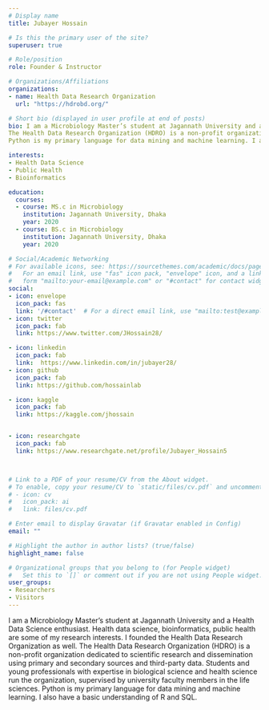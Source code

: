```yaml
---
# Display name
title: Jubayer Hossain

# Is this the primary user of the site?
superuser: true

# Role/position
role: Founder & Instructor

# Organizations/Affiliations
organizations:
- name: Health Data Research Organization
  url: "https://hdrobd.org/"

# Short bio (displayed in user profile at end of posts)
bio: I am a Microbiology Master’s student at Jagannath University and a Health Data Science enthusiast. Health data science, bioinformatics, public health are some of my research interests. I founded the Health Data Research Organization as well.
The Health Data Research Organization (HDRO) is a non-profit organization dedicated to scientific research and dissemination using primary and secondary sources and third-party data. Students and young professionals with expertise in biological science and health science run the organization, supervised by university faculty members in the life sciences.
Python is my primary language for data mining and machine learning. I also have a basic understanding of R and SQL.

interests:
- Health Data Science
- Public Health
- Bioinformatics

education:
  courses:
  - course: MS.c in Microbiology
    institution: Jagannath University, Dhaka
    year: 2020
  - course: BS.c in Microbiology
    institution: Jagannath University, Dhaka
    year: 2020

# Social/Academic Networking
# For available icons, see: https://sourcethemes.com/academic/docs/page-builder/#icons
#   For an email link, use "fas" icon pack, "envelope" icon, and a link in the
#   form "mailto:your-email@example.com" or "#contact" for contact widget.
social:
- icon: envelope
  icon_pack: fas
  link: '/#contact'  # For a direct email link, use "mailto:test@example.org".
- icon: twitter
  icon_pack: fab
  link: https://www.twitter.com/JHossain28/

- icon: linkedin
  icon_pack: fab
  link:  https://www.linkedin.com/in/jubayer28/
- icon: github
  icon_pack: fab
  link: https://github.com/hossainlab

- icon: kaggle
  icon_pack: fab
  link: https://kaggle.com/jhossain


- icon: researchgate
  icon_pack: fab
  link: https://www.researchgate.net/profile/Jubayer_Hossain5



# Link to a PDF of your resume/CV from the About widget.
# To enable, copy your resume/CV to `static/files/cv.pdf` and uncomment the lines below.
# - icon: cv
#   icon_pack: ai
#   link: files/cv.pdf

# Enter email to display Gravatar (if Gravatar enabled in Config)
email: ""

# Highlight the author in author lists? (true/false)
highlight_name: false

# Organizational groups that you belong to (for People widget)
#   Set this to `[]` or comment out if you are not using People widget.
user_groups:
- Researchers
- Visitors
---
```


I am a Microbiology Master’s student at Jagannath University and a Health Data Science enthusiast. Health data science, bioinformatics, public health are some of my research interests. I founded the Health Data Research Organization as well.
The Health Data Research Organization (HDRO) is a non-profit organization dedicated to scientific research and dissemination using primary and secondary sources and third-party data. Students and young professionals with expertise in biological science and health science run the organization, supervised by university faculty members in the life sciences.
Python is my primary language for data mining and machine learning. I also have a basic understanding of R and SQL.


<!-- 
{{< icon name="download" pack="fas" >}} Download my {{< staticref "media/demo_resume.pdf" "newtab" >}}resumé{{< /staticref >}}. -->
